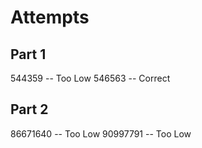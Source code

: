 # Attempts

## Part 1
544359 -- Too Low
546563 -- Correct

## Part 2
86671640 -- Too Low
90997791 -- Too Low
